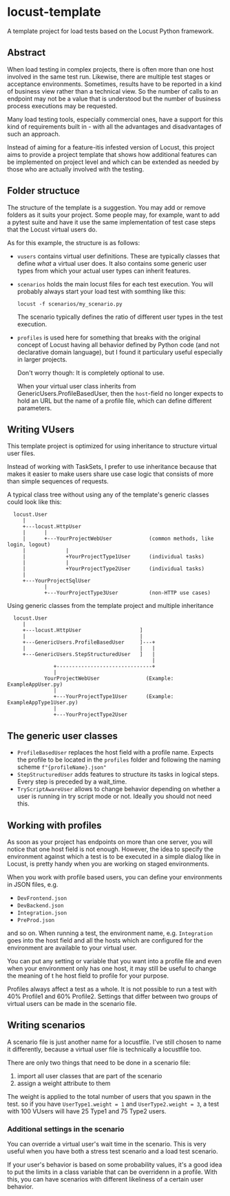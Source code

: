 # locust-template

A template project for load tests based on the Locust Python framework.

## Abstract

When load testing in complex projects, there is often more than one host involved
in the same test run. Likewise, there are multiple test stages or acceptance 
environments. Sometimes, results have to be reported in a kind of business view
rather than a technical view. So the number of calls to an endpoint may not be 
a value that is understood but the number of business process executions may be
requested. 

Many load testing tools, especially commercial ones, have a support for this kind
of requirements built in - with all the advantages and disadvantages of such an 
approach. 

Instead of aiming for a feature-itis infested version of Locust, this project aims
to provide a project template that shows how additional features can be 
implemented on project level and which can be extended as needed by those who
are actually involved with the testing. 

## Folder structuce

The structure of the template is a suggestion. You may add or remove folders as 
it suits your project. Some people may, for example, want to add a pytest suite
and have it use the same implementation of test case steps that the Locust virtual
users do. 

As for this example, the structure is as follows:

* `vusers` contains virtual user definitions. These are typically classes
    that define *what* a virtual user does. It also contains some generic
    user types from which your actual user types can inherit features. 
* `scenarios` holds the main locust files for each test execution. You will 
    probably always start your load test with somthing like this: 
    ```
    locust -f scenarios/my_scenario.py
    ```
    The scenario typically defines the ratio of different user types in the
    test execution.
* `profiles` is used here for something that breaks with the original concept of 
    Locust having all behavior defined by Python code (and not declarative domain
    language), but I found it particulary useful especially in larger projects.

    Don't worry though: It is completely optional to use. 

    When your virtual user class inherits from GenericUsers.ProfileBasedUser, then
    the ``host``-field no longer expects to hold an URL but the name of a profile
    file, which can define different parameters. 


## Writing VUsers

This template project is optimized for using inheritance to structure
virtual user files.

Instead of working with TaskSets, I prefer to use inheritance because that makes 
it easier to make users share use case logic that consists of more than simple 
sequences of requests. 

A typical class tree without using any of the template's 
generic classes could look like this: 

```
  locust.User
     |
     +---locust.HttpUser
     |      |
     |      +---YourProjectWebUser            (common methods, like login, logout)
     |             |
     |             +YourProjectType1User      (individual tasks)
     |             |
     |             +YourProjectType2User      (individual tasks)
     |
     +---YourProjectSqlUser
            |
            +---YourProjectType3User          (non-HTTP use cases)
```


Using generic classes from the template project and multiple inheritance
```
  locust.User
     |
     +---locust.HttpUser                   ]
     |                                     |
     +---GenericUsers.ProfileBasedUser     ]---+
     |                                     |   |
     +---GenericUsers.StepStructuredUser   ]   |
                                               |
               +-------------------------------+
               |
            YourProjectWebUser               (Example: ExampleAppUser.py)
               |
               +---YourProjectType1User      (Example: ExampleAppType1User.py)
               |
               +---YourProjectType2User   

```
## The generic user classes

* ``ProfileBasedUser`` replaces the host field with a profile name. Expects the
    profile to be located in the ``profiles`` folder and following the naming
    scheme ``f"{profileName}.json"`` 
* ``StepStructuredUser`` adds features to structure its tasks in logical steps. 
    Every step is preceded by a wait_time.
* ``TryScriptAwareUser`` allows to change behavior depending on whether a user
    is running in try script mode or not. Ideally you should not need this.

## Working with profiles

As soon as your project has endpoints on more than one server, you will notice
that one host field is not enough. However, the idea to specify the environment 
against which a test is to be executed in a simple dialog like in Locust, is 
pretty handy when you are working on staged environments. 

When you work with profile based users, you can define your environments in JSON
files, e.g. 
 - ``DevFrontend.json``
 - ``DevBackend.json`` 
 - ``Integration.json``
 - ``PreProd.json`` 

and so on. When running a test, the environment name, e.g. ``Integration`` goes 
into the host field and all the hosts which are configured for the environment
are available to your virtual user. 

You can put any setting or variable that you want into a profile file and even 
when your environment only has one host, it may still be useful to change the 
meaning of t he host field to profile for your purpose. 

Profiles always affect a test as a whole. It is not possible to run a test 
with 40% Profile1 and 60% Profile2. Settings that differ between two groups
of virtual users can be made in the scenario file. 

## Writing scenarios

A scenario file is just another name for a locustfile. I've still chosen to 
name it differently, because a virtual user file is technically a locustfile too. 

There are only two things that need to be done in a scenario file:
1. import all user classes that are part of the scenario
2. assign a weight attribute to them

The weight is applied to the total number of users that you spawn in the test.
so if you have `UserType1.weight = 1` and `UserType2.weight = 3`, a test with
100 VUsers will have 25 Type1 and 75 Type2 users.

### Additional settings in the scenario

You can override a virtual user's wait time in the scenario. This is very
useful when you have both a stress test scenario and a load test scenario. 

If your user's behavior is based on some probability values, it's a good idea
to put the limits in a class variable that can be overridenn in a profile.
With this, you can have scenarios with different likeliness of a certain 
user behavior.







